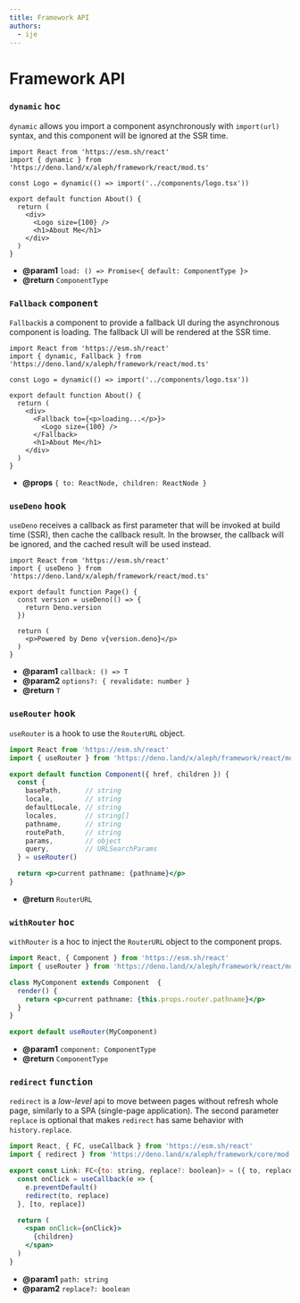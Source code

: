 ```yaml
---
title: Framework API
authors:
  - ije
---
```


# Framework API

### `dynamic` <samp>hoc</samp>
`dynamic` allows you import a component asynchronously with `import(url)` syntax, and this component will be ignored at the SSR time.

```tsx
import React from 'https://esm.sh/react'
import { dynamic } from 'https://deno.land/x/aleph/framework/react/mod.ts'

const Logo = dynamic(() => import('../components/logo.tsx'))

export default function About() {
  return (
    <div>
      <Logo size={100} />
      <h1>About Me</h1>
    </div>
  )
}
```

- **@param1** `load: () => Promise<{ default: ComponentType }>`
- **@return** `ComponentType`

### `Fallback` <samp>component</samp>

`Fallback`is a component to provide a fallback UI during the asynchronous component is loading. The fallback UI will be rendered at the SSR time.

```tsx
import React from 'https://esm.sh/react'
import { dynamic, Fallback } from 'https://deno.land/x/aleph/framework/react/mod.ts'

const Logo = dynamic(() => import('../components/logo.tsx'))

export default function About() {
  return (
    <div>
      <Fallback to={<p>loading...</p>}>
        <Logo size={100} />
      </Fallback>
      <h1>About Me</h1>
    </div>
  )
}
```

- **@props** `{ to: ReactNode, children: ReactNode }`

### `useDeno` <samp>hook</samp>

`useDeno` receives a callback as first parameter that will be invoked at build time (SSR), then cache the callback result. In the browser, the callback will be ignored, and the cached result will be used instead.

```tsx
import React from 'https://esm.sh/react'
import { useDeno } from 'https://deno.land/x/aleph/framework/react/mod.ts'

export default function Page() {
  const version = useDeno(() => {
    return Deno.version
  })

  return (
    <p>Powered by Deno v{version.deno}</p>
  )
}
```

- **@param1** `callback: () => T`
- **@param2** `options?: { revalidate: number }`
- **@return** `T`

### `useRouter` <samp>hook</samp>

`useRouter` is a hook to use the `RouterURL` object.

```jsx
import React from 'https://esm.sh/react'
import { useRouter } from 'https://deno.land/x/aleph/framework/react/mod.ts'

export default function Component({ href, children }) {
  const {
    basePath,      // string
    locale,        // string
    defaultLocale, // string
    locales,       // string[]
    pathname,      // string
    routePath,     // string
    params,        // object
    query,         // URLSearchParams
  } = useRouter()

  return <p>current pathname: {pathname}</p>
}
```

- **@return** `RouterURL`

### `withRouter` <samp>hoc</samp>

`withRouter` is a hoc to inject the `RouterURL` object to the component props.

```jsx
import React, { Component } from 'https://esm.sh/react'
import { useRouter } from 'https://deno.land/x/aleph/framework/react/mod.ts'

class MyComponent extends Component  {
  render() {
    return <p>current pathname: {this.props.router.pathname}</p>
  }
}

export default useRouter(MyComponent)
```

- **@param1** `component: ComponentType`
- **@return** `ComponentType`

### `redirect` <samp>function</samp>

`redirect` is a _low-level_ api to move between pages without refresh whole page, similarly to a SPA (single-page application). The second parameter `replace` is optional that makes `redirect` has same behavior with `history.replace`.

```jsx
import React, { FC, useCallback } from 'https://esm.sh/react'
import { redirect } from 'https://deno.land/x/aleph/framework/core/mod.ts'

export const Link: FC<{to: string, replace?: boolean}> = ({ to, replace, children }) => {
  const onClick = useCallback(e => {
    e.preventDefault()
    redirect(to, replace)
  }, [to, replace])

  return (
    <span onClick={onClick}>
      {children}
    </span>
  )
}
```

- **@param1** `path: string`
- **@param2** `replace?: boolean`

